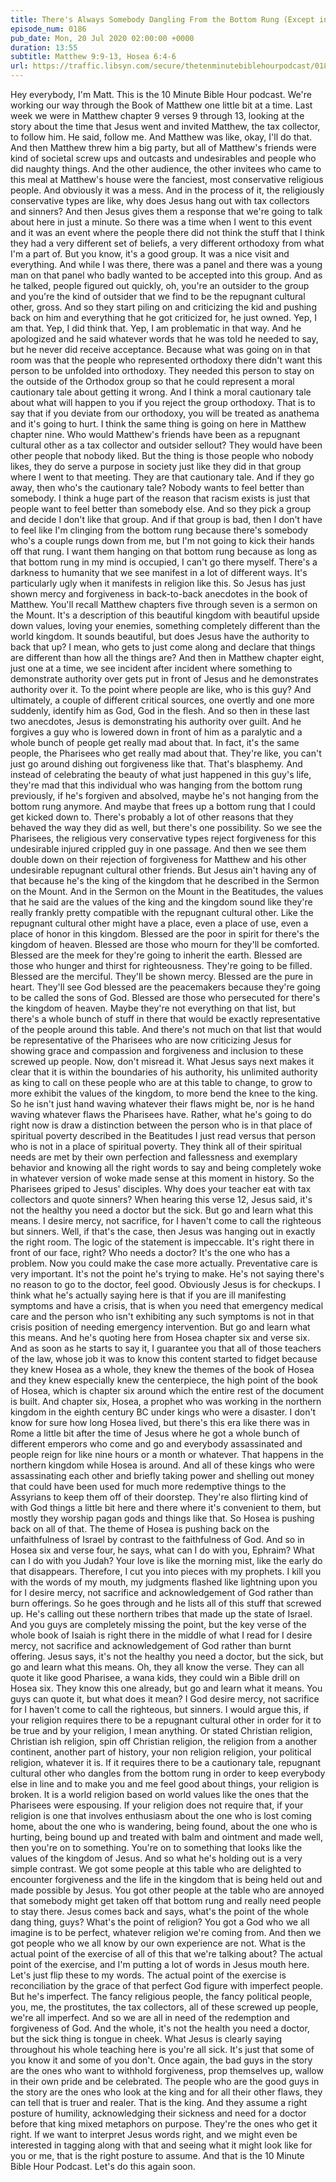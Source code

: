 ```yaml
---
title: There's Always Somebody Dangling From the Bottom Rung (Except in the Kingdom)
episode_num: 0186
pub_date: Mon, 20 Jul 2020 02:00:00 +0000
duration: 13:55
subtitle: Matthew 9:9-13, Hosea 6:4-6
url: https://traffic.libsyn.com/secure/thetenminutebiblehourpodcast/0186_-_Theres_Always_Somebody_Dangling_from_the_Bottom_Rung_Except_in_the_Kingdom.mp3
---
```


 Hey everybody, I'm Matt. This is the 10 Minute Bible Hour podcast. We're working our way through the Book of Matthew one little bit at a time. Last week we were in Matthew chapter 9 verses 9 through 13, looking at the story about the time that Jesus went and invited Matthew, the tax collector, to follow him. He said, follow me. And Matthew was like, okay, I'll do that. And then Matthew threw him a big party, but all of Matthew's friends were kind of societal screw ups and outcasts and undesirables and people who did naughty things. And the other audience, the other invitees who came to this meal at Matthew's house were the fanciest, most conservative religious people. And obviously it was a mess. And in the process of it, the religiously conservative types are like, why does Jesus hang out with tax collectors and sinners? And then Jesus gives them a response that we're going to talk about here in just a minute. So there was a time when I went to this event and it was an event where the people there did not think the stuff that I think they had a very different set of beliefs, a very different orthodoxy from what I'm a part of. But you know, it's a good group. It was a nice visit and everything. And while I was there, there was a panel and there was a young man on that panel who badly wanted to be accepted into this group. And as he talked, people figured out quickly, oh, you're an outsider to the group and you're the kind of outsider that we find to be the repugnant cultural other, gross. And so they start piling on and criticizing the kid and pushing back on him and everything that he got criticized for, he just owned. Yep, I am that. Yep, I did think that. Yep, I am problematic in that way. And he apologized and he said whatever words that he was told he needed to say, but he never did receive acceptance. Because what was going on in that room was that the people who represented orthodoxy there didn't want this person to be unfolded into orthodoxy. They needed this person to stay on the outside of the Orthodox group so that he could represent a moral cautionary tale about getting it wrong. And I think a moral cautionary tale about what will happen to you if you reject the group orthodoxy. That is to say that if you deviate from our orthodoxy, you will be treated as anathema and it's going to hurt. I think the same thing is going on here in Matthew chapter nine. Who would Matthew's friends have been as a repugnant cultural other as a tax collector and outsider sellout? They would have been other people that nobody liked. But the thing is those people who nobody likes, they do serve a purpose in society just like they did in that group where I went to that meeting. They are that cautionary tale. And if they go away, then who's the cautionary tale? Nobody wants to feel better than somebody. I think a huge part of the reason that racism exists is just that people want to feel better than somebody else. And so they pick a group and decide I don't like that group. And if that group is bad, then I don't have to feel like I'm clinging from the bottom rung because there's somebody who's a couple rungs down from me, but I'm not going to kick their hands off that rung. I want them hanging on that bottom rung because as long as that bottom rung in my mind is occupied, I can't go there myself. There's a darkness to humanity that we see manifest in a lot of different ways. It's particularly ugly when it manifests in religion like this. So Jesus has just shown mercy and forgiveness in back-to-back anecdotes in the book of Matthew. You'll recall Matthew chapters five through seven is a sermon on the Mount. It's a description of this beautiful kingdom with beautiful upside down values, loving your enemies, something completely different than the world kingdom. It sounds beautiful, but does Jesus have the authority to back that up? I mean, who gets to just come along and declare that things are different than how all the things are? And then in Matthew chapter eight, just one at a time, we see incident after incident where something to demonstrate authority over gets put in front of Jesus and he demonstrates authority over it. To the point where people are like, who is this guy? And ultimately, a couple of different critical sources, one overtly and one more suddenly, identify him as God, God in the flesh. And so then in these last two anecdotes, Jesus is demonstrating his authority over guilt. And he forgives a guy who is lowered down in front of him as a paralytic and a whole bunch of people get really mad about that. In fact, it's the same people, the Pharisees who get really mad about that. They're like, you can't just go around dishing out forgiveness like that. That's blasphemy. And instead of celebrating the beauty of what just happened in this guy's life, they're mad that this individual who was hanging from the bottom rung previously, if he's forgiven and absolved, maybe he's not hanging from the bottom rung anymore. And maybe that frees up a bottom rung that I could get kicked down to. There's probably a lot of other reasons that they behaved the way they did as well, but there's one possibility. So we see the Pharisees, the religious very conservative types reject forgiveness for this undesirable injured crippled guy in one passage. And then we see them double down on their rejection of forgiveness for Matthew and his other undesirable repugnant cultural other friends. But Jesus ain't having any of that because he's the king of the kingdom that he described in the Sermon on the Mount. And in the Sermon on the Mount in the Beatitudes, the values that he said are the values of the king and the kingdom sound like they're really frankly pretty compatible with the repugnant cultural other. Like the repugnant cultural other might have a place, even a place of use, even a place of honor in this kingdom. Blessed are the poor in spirit for there's the kingdom of heaven. Blessed are those who mourn for they'll be comforted. Blessed are the meek for they're going to inherit the earth. Blessed are those who hunger and thirst for righteousness. They're going to be filled. Blessed are the merciful. They'll be shown mercy. Blessed are the pure in heart. They'll see God blessed are the peacemakers because they're going to be called the sons of God. Blessed are those who persecuted for there's the kingdom of heaven. Maybe they're not everything on that list, but there's a whole bunch of stuff in there that would be exactly representative of the people around this table. And there's not much on that list that would be representative of the Pharisees who are now criticizing Jesus for showing grace and compassion and forgiveness and inclusion to these screwed up people. Now, don't misread it. What Jesus says next makes it clear that it is within the boundaries of his authority, his unlimited authority as king to call on these people who are at this table to change, to grow to more exhibit the values of the kingdom, to more bend the knee to the king. So he isn't just hand waving whatever their flaws might be, nor is he hand waving whatever flaws the Pharisees have. Rather, what he's going to do right now is draw a distinction between the person who is in that place of spiritual poverty described in the Beatitudes I just read versus that person who is not in a place of spiritual poverty. They think all of their spiritual needs are met by their own perfection and fallessness and exemplary behavior and knowing all the right words to say and being completely woke in whatever version of woke made sense at this moment in history. So the Pharisees griped to Jesus' disciples. Why does your teacher eat with tax collectors and quote sinners? When hearing this verse 12, Jesus said, it's not the healthy you need a doctor but the sick. But go and learn what this means. I desire mercy, not sacrifice, for I haven't come to call the righteous but sinners. Well, if that's the case, then Jesus was hanging out in exactly the right room. The logic of the statement is impeccable. It's right there in front of our face, right? Who needs a doctor? It's the one who has a problem. Now you could make the case more actually. Preventative care is very important. It's not the point he's trying to make. He's not saying there's no reason to go to the doctor, feel good. Obviously Jesus is for checkups. I think what he's actually saying here is that if you are ill manifesting symptoms and have a crisis, that is when you need that emergency medical care and the person who isn't exhibiting any such symptoms is not in that crisis position of needing emergency intervention. But go and learn what this means. And he's quoting here from Hosea chapter six and verse six. And as soon as he starts to say it, I guarantee you that all of those teachers of the law, whose job it was to know this content started to fidget because they knew Hosea as a whole, they knew the themes of the book of Hosea and they knew especially knew the centerpiece, the high point of the book of Hosea, which is chapter six around which the entire rest of the document is built. And chapter six, Hosea, a prophet who was working in the northern kingdom in the eighth century BC under kings who were a disaster. I don't know for sure how long Hosea lived, but there's this era like there was in Rome a little bit after the time of Jesus where he got a whole bunch of different emperors who come and go and everybody assassinated and people reign for like nine hours or a month or whatever. That happens in the northern kingdom while Hosea is around. And all of these kings who were assassinating each other and briefly taking power and shelling out money that could have been used for much more redemptive things to the Assyrians to keep them off of their doorstep. They're also flirting kind of with God things a little bit here and there where it's convenient to them, but mostly they worship pagan gods and things like that. So Hosea is pushing back on all of that. The theme of Hosea is pushing back on the unfaithfulness of Israel by contrast to the faithfulness of God. And so in Hosea six and verse four, he says, what can I do with you, Ephraim? What can I do with you Judah? Your love is like the morning mist, like the early do that disappears. Therefore, I cut you into pieces with my prophets. I kill you with the words of my mouth, my judgments flashed like lightning upon you for I desire mercy, not sacrifice and acknowledgement of God rather than burn offerings. So he goes through and he lists all of this stuff that screwed up. He's calling out these northern tribes that made up the state of Israel. And you guys are completely missing the point, but the key verse of the whole book of Isaiah is right there in the middle of what I read for I desire mercy, not sacrifice and acknowledgement of God rather than burnt offering. Jesus says, it's not the healthy you need a doctor, but the sick, but go and learn what this means. Oh, they all know the verse. They can all quote it like good Pharisee, a wana kids, they could win a Bible drill on Hosea six. They know this one already, but go and learn what it means. You guys can quote it, but what does it mean? I God desire mercy, not sacrifice for I haven't come to call the righteous, but sinners. I would argue this, if your religion requires there to be a repugnant cultural other in order for it to be true and by your religion, I mean anything. Or stated Christian religion, Christian ish religion, spin off Christian religion, the religion from a another continent, another part of history, your non religion religion, your political religion, whatever it is. If it requires there to be a cautionary tale, repugnant cultural other who dangles from the bottom rung in order to keep everybody else in line and to make you and me feel good about things, your religion is broken. It is a world religion based on world values like the ones that the Pharisees were espousing. If your religion does not require that, if your religion is one that involves enthusiasm about the one who is lost coming home, about the one who is wandering, being found, about the one who is hurting, being bound up and treated with balm and ointment and made well, then you're on to something. You're on to something that looks like the values of the kingdom of Jesus. And so what he's holding out is a very simple contrast. We got some people at this table who are delighted to encounter forgiveness and the life in the kingdom that is being held out and made possible by Jesus. You got other people at the table who are annoyed that somebody might get taken off that bottom rung and really need people to stay there. Jesus comes back and says, what's the point of the whole dang thing, guys? What's the point of religion? You got a God who we all imagine is to be perfect, whatever religion we're coming from. And then we got people who we all know by our own experience are not. What is the actual point of the exercise of all of this that we're talking about? The actual point of the exercise, and I'm putting a lot of words in Jesus mouth here. Let's just flip these to my words. The actual point of the exercise is reconciliation by the grace of that perfect God figure with imperfect people. But he's imperfect. The fancy religious people, the fancy political people, you, me, the prostitutes, the tax collectors, all of these screwed up people, we're all imperfect. And so we are all in need of the redemption and forgiveness of God. And the whole, it's not the health you need a doctor, but the sick thing is tongue in cheek. What Jesus is clearly saying throughout his whole teaching here is you're all sick. It's just that some of you know it and some of you don't. Once again, the bad guys in the story are the ones who want to withhold forgiveness, prop themselves up, wallow in their own pride and be celebrated. The people who are the good guys in the story are the ones who look at the king and for all their other flaws, they can tell that is truer and realer. That is the king. And they assume a right posture of humility, acknowledging their sickness and need for a doctor before that king mixed metaphors on purpose. They're the ones who get it right. If we want to interpret Jesus words right, and we might even be interested in tagging along with that and seeing what it might look like for you or me, that is the right posture to assume. And that is the 10 Minute Bible Hour Podcast. Let's do this again soon.